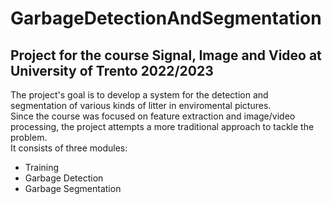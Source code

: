 # GarbageDetectionAndSegmentation
Project for the course **Signal, Image and Video** at University of Trento 2022/2023
---
The project's goal is to develop a system for the detection and segmentation of various kinds of litter in enviromental pictures.  
Since the course was focused on feature extraction and image/video processing, the project attempts a more traditional approach to tackle the problem.          
  It consists of three modules:
- Training
- Garbage Detection
- Garbage Segmentation

